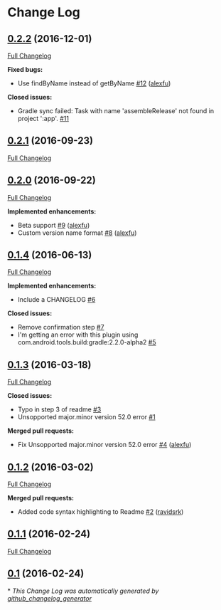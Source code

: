 # Change Log

## [0.2.2](https://github.com/alexfu/androidautoversion/tree/0.2.2) (2016-12-01)
[Full Changelog](https://github.com/alexfu/androidautoversion/compare/0.2.1...0.2.2)

**Fixed bugs:**

- Use findByName instead of getByName [\#12](https://github.com/alexfu/androidautoversion/pull/12) ([alexfu](https://github.com/alexfu))

**Closed issues:**

- Gradle sync failed: Task with name 'assembleRelease' not found in project ':app'. [\#11](https://github.com/alexfu/androidautoversion/issues/11)

## [0.2.1](https://github.com/alexfu/androidautoversion/tree/0.2.1) (2016-09-23)
[Full Changelog](https://github.com/alexfu/androidautoversion/compare/0.2.0...0.2.1)

## [0.2.0](https://github.com/alexfu/androidautoversion/tree/0.2.0) (2016-09-22)
[Full Changelog](https://github.com/alexfu/androidautoversion/compare/0.1.4...0.2.0)

**Implemented enhancements:**

- Beta support [\#9](https://github.com/alexfu/androidautoversion/pull/9) ([alexfu](https://github.com/alexfu))
- Custom version name format [\#8](https://github.com/alexfu/androidautoversion/pull/8) ([alexfu](https://github.com/alexfu))

## [0.1.4](https://github.com/alexfu/androidautoversion/tree/0.1.4) (2016-06-13)
[Full Changelog](https://github.com/alexfu/androidautoversion/compare/0.1.3...0.1.4)

**Implemented enhancements:**

- Include a CHANGELOG [\#6](https://github.com/alexfu/androidautoversion/issues/6)

**Closed issues:**

- Remove confirmation step [\#7](https://github.com/alexfu/androidautoversion/issues/7)
- I'm getting an error with this plugin using com.android.tools.build:gradle:2.2.0-alpha2 [\#5](https://github.com/alexfu/androidautoversion/issues/5)

## [0.1.3](https://github.com/alexfu/androidautoversion/tree/0.1.3) (2016-03-18)
[Full Changelog](https://github.com/alexfu/androidautoversion/compare/0.1.2...0.1.3)

**Closed issues:**

- Typo in step 3 of readme [\#3](https://github.com/alexfu/androidautoversion/issues/3)
- Unsopported major.minor version 52.0 error [\#1](https://github.com/alexfu/androidautoversion/issues/1)

**Merged pull requests:**

- Fix Unsopported major.minor version 52.0 error [\#4](https://github.com/alexfu/androidautoversion/pull/4) ([alexfu](https://github.com/alexfu))

## [0.1.2](https://github.com/alexfu/androidautoversion/tree/0.1.2) (2016-03-02)
[Full Changelog](https://github.com/alexfu/androidautoversion/compare/0.1.1...0.1.2)

**Merged pull requests:**

- Added code syntax highlighting to Readme [\#2](https://github.com/alexfu/androidautoversion/pull/2) ([ravidsrk](https://github.com/ravidsrk))

## [0.1.1](https://github.com/alexfu/androidautoversion/tree/0.1.1) (2016-02-24)
[Full Changelog](https://github.com/alexfu/androidautoversion/compare/0.1...0.1.1)

## [0.1](https://github.com/alexfu/androidautoversion/tree/0.1) (2016-02-24)


\* *This Change Log was automatically generated by [github_changelog_generator](https://github.com/skywinder/Github-Changelog-Generator)*